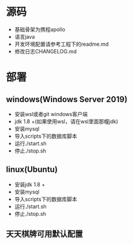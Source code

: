 # 源码

- 基础骨架为携程apollo
- 语言java
- 开发环境配置请参考工程下的readme.md
- 修改日志CHANGELOG.md

# 部署

## windows(Windows Server 2019)

- 安装wsl或者git windows客户端
- jdk 1.8 +(如果使用wsl，请在wsl里面那幢jdk)
- 安装mysql
- 导入scripts下的数据库脚本
- 运行./start.sh
- 停止./stop.sh
  
## linux(Ubuntu)

- 安装jdk 1.8 +
- 安装mysql
- 导入scripts下的数据库脚本
- 运行./start.sh
- 停止./stop.sh

## 天天棋牌可用默认配置